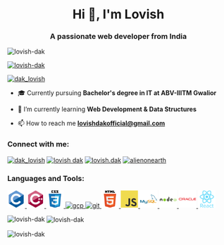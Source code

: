 <h1 align="center">Hi 👋, I'm Lovish</h1>
<h3 align="center">A passionate web developer from India</h3>

<p align="left"> <img src="https://komarev.com/ghpvc/?username=lovish-dak&label=Profile%20views&color=0e75b6&style=flat" alt="lovish-dak" /> </p>

<p align="left"> <a href="https://github.com/ryo-ma/github-profile-trophy"><img src="https://github-profile-trophy.vercel.app/?username=lovish-dak" alt="lovish-dak" /></a> </p>

<p align="left"> <a href="https://twitter.com/dak_lovish" target="blank"><img src="https://img.shields.io/twitter/follow/dak_lovish?logo=twitter&style=for-the-badge" alt="dak_lovish" /></a> </p>

- 🎓 Currently pursuing **Bachelor's degree in IT at ABV-IIITM Gwalior**

- 🌱 I’m currently learning **Web Development & Data Structures**

- 📫 How to reach me **lovishdakofficial@gmail.com**

<h3 align="left">Connect with me:</h3>
<p align="left">
<a href="https://twitter.com/dak_lovish" target="blank"><img align="center" src="https://raw.githubusercontent.com/rahuldkjain/github-profile-readme-generator/master/src/images/icons/Social/twitter.svg" alt="dak_lovish" height="30" width="40" /></a>
<a href="https://linkedin.com/in/lovish dak" target="blank"><img align="center" src="https://raw.githubusercontent.com/rahuldkjain/github-profile-readme-generator/master/src/images/icons/Social/linked-in-alt.svg" alt="lovish dak" height="30" width="40" /></a>
<a href="https://instagram.com/lovish.dak" target="blank"><img align="center" src="https://raw.githubusercontent.com/rahuldkjain/github-profile-readme-generator/master/src/images/icons/Social/instagram.svg" alt="lovish.dak" height="30" width="40" /></a>
<a href="https://www.codechef.com/users/alienonearth" target="blank"><img align="center" src="https://cdn.jsdelivr.net/npm/simple-icons@3.1.0/icons/codechef.svg" alt="alienonearth" height="30" width="40" /></a>
</p>

<h3 align="left">Languages and Tools:</h3>
<p align="left"> <a href="https://www.cprogramming.com/" target="_blank" rel="noreferrer"> <img src="https://raw.githubusercontent.com/devicons/devicon/master/icons/c/c-original.svg" alt="c" width="40" height="40"/> </a> <a href="https://www.w3schools.com/cpp/" target="_blank" rel="noreferrer"> <img src="https://raw.githubusercontent.com/devicons/devicon/master/icons/cplusplus/cplusplus-original.svg" alt="cplusplus" width="40" height="40"/> </a> <a href="https://www.w3schools.com/css/" target="_blank" rel="noreferrer"> <img src="https://raw.githubusercontent.com/devicons/devicon/master/icons/css3/css3-original-wordmark.svg" alt="css3" width="40" height="40"/> </a> <a href="https://cloud.google.com" target="_blank" rel="noreferrer"> <img src="https://www.vectorlogo.zone/logos/google_cloud/google_cloud-icon.svg" alt="gcp" width="40" height="40"/> </a> <a href="https://git-scm.com/" target="_blank" rel="noreferrer"> <img src="https://www.vectorlogo.zone/logos/git-scm/git-scm-icon.svg" alt="git" width="40" height="40"/> </a> <a href="https://www.w3.org/html/" target="_blank" rel="noreferrer"> <img src="https://raw.githubusercontent.com/devicons/devicon/master/icons/html5/html5-original-wordmark.svg" alt="html5" width="40" height="40"/> </a> <a href="https://developer.mozilla.org/en-US/docs/Web/JavaScript" target="_blank" rel="noreferrer"> <img src="https://raw.githubusercontent.com/devicons/devicon/master/icons/javascript/javascript-original.svg" alt="javascript" width="40" height="40"/> </a> <a href="https://www.mysql.com/" target="_blank" rel="noreferrer"> <img src="https://raw.githubusercontent.com/devicons/devicon/master/icons/mysql/mysql-original-wordmark.svg" alt="mysql" width="40" height="40"/> </a> <a href="https://nodejs.org" target="_blank" rel="noreferrer"> <img src="https://raw.githubusercontent.com/devicons/devicon/master/icons/nodejs/nodejs-original-wordmark.svg" alt="nodejs" width="40" height="40"/> </a> <a href="https://www.oracle.com/" target="_blank" rel="noreferrer"> <img src="https://raw.githubusercontent.com/devicons/devicon/master/icons/oracle/oracle-original.svg" alt="oracle" width="40" height="40"/> </a> <a href="https://reactjs.org/" target="_blank" rel="noreferrer"> <img src="https://raw.githubusercontent.com/devicons/devicon/master/icons/react/react-original-wordmark.svg" alt="react" width="40" height="40"/> </a> </p>

<p><img align="left" src="https://github-readme-stats.vercel.app/api/top-langs?username=lovish-dak&show_icons=true&locale=en&layout=compact" alt="lovish-dak" /></p>

<p>&nbsp;<img align="center" src="https://github-readme-stats.vercel.app/api?username=lovish-dak&show_icons=true&locale=en" alt="lovish-dak" /></p>

<p><img align="center" src="https://github-readme-streak-stats.herokuapp.com/?user=lovish-dak&" alt="lovish-dak" /></p>
